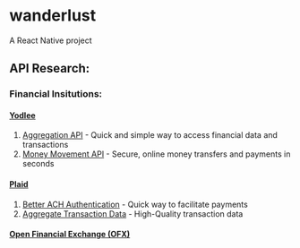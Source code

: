 # wanderlust
A React Native project

## API Research:
### Financial Insitutions:
#### <a href="https://www.yodlee.com/products/apis/">Yodlee</a>
1. <a href="https://www.yodlee.com/products/apis/aggregation-api/">Aggregation API</a> - Quick and simple way to access financial data and transactions
2. <a href="https://www.yodlee.com/products/apis/money-movement-api/">Money Movement API</a> - Secure, online money transfers and payments in seconds
#### <a href="https://plaid.com/">Plaid</a>
1. <a href="https://plaid.com/solutions/money-movement/">Better ACH Authentication</a> - Quick way to facilitate payments
2. <a href="https://plaid.com/solutions/transaction-data/">Aggregate Transaction Data</a> - High-Quality transaction data
#### <a href="http://www.ofx.net/index.html">Open Financial Exchange (OFX)</a>
